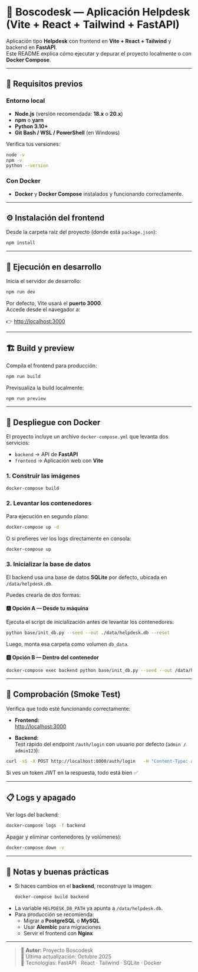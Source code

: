 # 🧭 Boscodesk — Aplicación Helpdesk (Vite + React + Tailwind + FastAPI)

Aplicación tipo **Helpdesk** con frontend en **Vite + React + Tailwind** y backend en **FastAPI**.  
Este README explica cómo ejecutar y depurar el proyecto localmente o con **Docker Compose**.

---

## 🚀 Requisitos previos

### Entorno local

- **Node.js** (versión recomendada: **18.x** o **20.x**)
- **npm** o **yarn**
- **Python 3.10+**
- **Git Bash / WSL / PowerShell** (en Windows)

Verifica tus versiones:

```bash
node -v
npm -v
python --version
```

### Con Docker

- **Docker** y **Docker Compose** instalados y funcionando correctamente.

---

## ⚙️ Instalación del frontend

Desde la carpeta raíz del proyecto (donde está `package.json`):

```bash
npm install
```

---

## 🧩 Ejecución en desarrollo

Inicia el servidor de desarrollo:

```bash
npm run dev
```

Por defecto, Vite usará el **puerto 3000**.  
Accede desde el navegador a:

👉 [http://localhost:3000](http://localhost:3000)

---

## 🏗️ Build y preview

Compila el frontend para producción:

```bash
npm run build
```

Previsualiza la build localmente:

```bash
npm run preview
```

---

## 🐳 Despliegue con Docker

El proyecto incluye un archivo `docker-compose.yml` que levanta dos servicios:

- `backend` → API de **FastAPI**
- `frontend` → Aplicación web con **Vite**

### 1. Construir las imágenes

```bash
docker-compose build
```

### 2. Levantar los contenedores

Para ejecución en segundo plano:

```bash
docker-compose up -d
```

O si prefieres ver los logs directamente en consola:

```bash
docker-compose up
```

### 3. Inicializar la base de datos

El backend usa una base de datos **SQLite** por defecto, ubicada en `/data/helpdesk.db`.

Puedes crearla de dos formas:

#### 🅰️ Opción A — Desde tu máquina

Ejecuta el script de inicialización antes de levantar los contenedores:

```bash
python base/init_db.py --seed --out ./data/helpdesk.db --reset
```

Luego, monta esa carpeta como volumen `db_data`.

#### 🅱️ Opción B — Dentro del contenedor

```bash
docker-compose exec backend python base/init_db.py --seed --out /data/helpdesk.db --reset
```

---

## 🧪 Comprobación (Smoke Test)

Verifica que todo esté funcionando correctamente:

- **Frontend:**  
  [http://localhost:3000](http://localhost:3000)

- **Backend:**  
  Test rápido del endpoint `/auth/login` con usuario por defecto (`admin / admin123`):

```bash
curl -sS -X POST http://localhost:8000/auth/login   -H "Content-Type: application/json"   -d '{"username":"admin","password":"admin123"}' | jq
```

Si ves un token JWT en la respuesta, todo está bien ✅

---

## 📋 Logs y apagado

Ver logs del backend:

```bash
docker-compose logs -f backend
```

Apagar y eliminar contenedores (y volúmenes):

```bash
docker-compose down -v
```

---

## 🧠 Notas y buenas prácticas

- Si haces cambios en el **backend**, reconstruye la imagen:
  ```bash
  docker-compose build backend
  ```
- La variable `HELPDESK_DB_PATH` ya apunta a `/data/helpdesk.db`.
- Para producción se recomienda:
  - Migrar a **PostgreSQL** o **MySQL**
  - Usar **Alembic** para migraciones
  - Servir el frontend con **Nginx**

---

> 📘 **Autor:** Proyecto Boscodesk  
> 📅 Última actualización: Octubre 2025  
> 🧩 Tecnologías: FastAPI · React · Tailwind · SQLite · Docker
